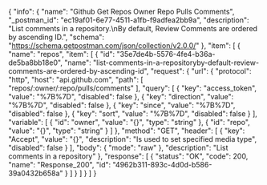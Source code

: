 {
  "info": {
    "name": "Github Get Repos Owner Repo Pulls Comments",
    "_postman_id": "ec19af01-6e77-4511-a1fb-f9adfea2bb9a",
    "description": "List comments in a repository.\nBy default, Review Comments are ordered by ascending ID.",
    "schema": "https://schema.getpostman.com/json/collection/v2.0.0/"
  },
  "item": [
    {
      "name": "repos",
      "item": [
        {
          "id": "35e7de4b-5576-4fe4-b36a-de5ba8bb18e0",
          "name": "list-comments-in-a-repositoryby-default-review-comments-are-ordered-by-ascending-id",
          "request": {
            "url": {
              "protocol": "http",
              "host": "api.github.com",
              "path": [
                "repos/:owner/:repo/pulls/comments"
              ],
              "query": [
                {
                  "key": "access_token",
                  "value": "%7B%7D",
                  "disabled": false
                },
                {
                  "key": "direction",
                  "value": "%7B%7D",
                  "disabled": false
                },
                {
                  "key": "since",
                  "value": "%7B%7D",
                  "disabled": false
                },
                {
                  "key": "sort",
                  "value": "%7B%7D",
                  "disabled": false
                }
              ],
              "variable": [
                {
                  "id": "owner",
                  "value": "{}",
                  "type": "string"
                },
                {
                  "id": "repo",
                  "value": "{}",
                  "type": "string"
                }
              ]
            },
            "method": "GET",
            "header": [
              {
                "key": "Accept",
                "value": "{}",
                "description": "Is used to set specified media type",
                "disabled": false
              }
            ],
            "body": {
              "mode": "raw"
            },
            "description": "List comments in a repository"
          },
          "response": [
            {
              "status": "OK",
              "code": 200,
              "name": "Response_200",
              "id": "4962b311-893c-4d0d-b586-39a0432b658a"
            }
          ]
        }
      ]
    }
  ]
}